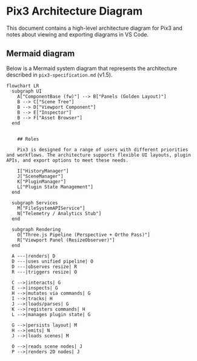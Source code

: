 # Pix3 Architecture Diagram

This document contains a high-level architecture diagram for Pix3 and notes about viewing and exporting diagrams in VS Code.

## Mermaid diagram

Below is a Mermaid system diagram that represents the architecture described in `pix3-specification.md` (v1.5).

```mermaid
flowchart LR
  subgraph UI
    A["ComponentBase (fw)"] --> B["Panels (Golden Layout)"]
    B --> C["Scene Tree"]
    B --> D["Viewport Component"]
    B --> E["Inspector"]
    B --> F["Asset Browser"]
  end


    ## Roles

    Pix3 is designed for a range of users with different priorities and workflows. The architecture supports flexible UI layouts, plugin APIs, and export options to meet these needs.

    I["HistoryManager"]
    J["SceneManager"]
    K["PluginManager"]
    L["Plugin State Management"]
  end

  subgraph Services
    M["FileSystemAPIService"]
    N["Telemetry / Analytics Stub"]
  end

  subgraph Rendering
    O["Three.js Pipeline (Perspective + Ortho Pass)"]
    R["Viewport Panel (ResizeObserver)"]
  end

  A ---|renders| D
  D ---|uses unified pipeline| O
  D ---|observes resize| R
  R ---|triggers resize| O

  C -->|interacts| G
  E -->|inspects| G
  H -->|mutates via commands| G
  I -->|tracks| H
  J -->|loads/parses| G
  K -->|registers commands| H
  L -->|manages plugin state| G

  G -->|persists layout| M
  H -->|emits| N
  J -->|loads scenes| M

  O -->|reads scene nodes| J
  P -->|renders 2D nodes| J
```